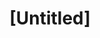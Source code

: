 ---
pid: pt128
title: "[Untitled]"
location_transcription: Delaware River (Near Penns Landing)
coordinates: "[-75.14145256135, 39.945673784944]"
zipcode: '19125'
gen_neighborhood: River Wards
neighborhood: Fishtown,Kensington
outside_phl: 
age: '30'
age_range: 30-39
instagram: 
image_file_name: pt_128.jpg
proposal_transcription: |-
  Light sculptures floating along river bank
  Inspiration: Amsterdam Light Festival/ Watercolors
topic: 
topic_summary: '0'
type: Sculpture Statue
keywords_other: 
credit: Alex Reiff
image_labels: 
twitter: 
facebook: 
permalink: "/monuments/pt128/"
layout: item-page
---